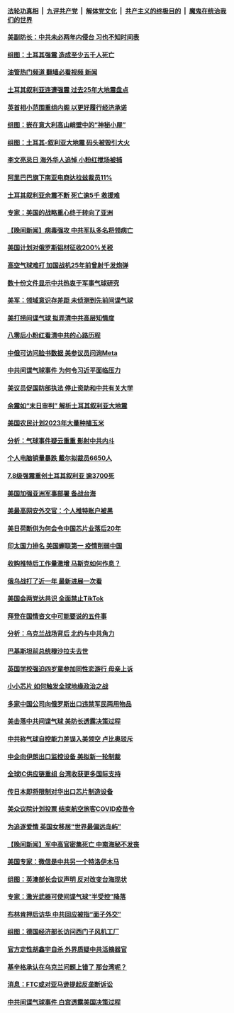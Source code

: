 ####  [法轮功真相](../../../../basic/blob/master/README.md?t=02080412) &nbsp;|&nbsp; [九评共产党](../../../../9ping.md/blob/master/README.md?t=02080412) &nbsp;|&nbsp; [解体党文化](../../../../jtdwh.md/blob/master/README.md?t=02080412)  &nbsp;|&nbsp; [共产主义的终极目的](../../../../gczydzjmd.md/blob/master/README.md?t=02080412) &nbsp;|&nbsp; [魔鬼在统治我们的世界](../../../../mgztzwmdsj.md/blob/master/README.md?t=02080412) 

#### [美副防长：中共未必两年内侵台 习也不知时间表](../pages/nsc418/n13924511.md?t=02080412) 

#### [组图：土耳其强震 造成至少五千人死亡](../pages/nsc418/n13924536.md?t=02080412) 

#### [油管热门频道 翻墙必看视频 新闻](http://129.146.143.75:81/youtube.html?02080412)

#### [土耳其叙利亚连遭强震 过去25年大地震盘点](../pages/nsc418/n13924756.md?t=02080412) 

#### [英首相小范围重组内阁 以更好履行经济承诺](../pages/nsc418/n13924615.md?t=02080412) 

#### [组图：嵌在意大利高山峭壁中的“神秘小屋”](../pages/nsc418/n13924676.md?t=02080412) 

#### [组图：土耳其-叙利亚大地震 码头被毁引大火](../pages/nsc418/n13924675.md?t=02080412) 

#### [李文亮忌日 海外华人追悼 小粉红搅场被捕](../pages/nsc418/n13924598.md?t=02080412) 

#### [阿里巴巴旗下南亚电商达拉兹裁员11%](../pages/nsc418/n13924564.md?t=02080412) 

#### [土耳其叙利亚余震不断 死亡逾5千 救援难](../pages/nsc418/n13924489.md?t=02080412) 

#### [专家：美国的战略重心终于转向了亚洲](../pages/nsc418/n13924497.md?t=02080412) 

#### [【晚间新闻】病毒强攻 中共军队多名将领病亡](../pages/nsc418/n13924509.md?t=02080412) 


#### [美国计划对俄罗斯铝材征收200%关税](../pages/nsc418/n13924407.md?t=02080412) 

#### [高空气球难打 加国战机25年前曾射千发炮弹](../pages/nsc418/n13924290.md?t=02080412) 

#### [数十份文件显示中共热衷于军事气球研究](../pages/nsc418/n13924151.md?t=02080412) 

#### [美军：领域意识存差距 未侦测到先前间谍气球](../pages/nsc418/n13924295.md?t=02080412) 

#### [美打捞间谍气球 拟弄清中共高层知情度](../pages/nsc418/n13924164.md?t=02080412) 

#### [八零后小粉红看清中共的心路历程](../pages/nsc418/n13921745.md?t=02080412) 

#### [中俄可访问脸书数据 美参议员问询Meta](../pages/nsc418/n13924185.md?t=02080412) 

#### [中共间谍气球事件 为何令习近平面临压力](../pages/nsc418/n13924131.md?t=02080412) 

#### [美议员促国防部执法 停止资助和中共有关大学](../pages/nsc418/n13924096.md?t=02080412) 

#### [余震如“末日审判” 解析土耳其叙利亚大地震](../pages/nsc418/n13923876.md?t=02080412) 

#### [美国农民计划2023年大量种植玉米](../pages/nsc418/n13924039.md?t=02080412) 

#### [分析：气球事件疑云重重 影射中共内斗](../pages/nsc418/n13924062.md?t=02080412) 

#### [个人电脑销量暴跌 戴尔拟裁员6650人](../pages/nsc418/n13923902.md?t=02080412) 

#### [7.8级强震重创土耳其叙利亚 逾3700死](../pages/nsc418/n13923526.md?t=02080412) 

#### [美国加强亚洲军事部署 备战台海](../pages/nsc418/n13923308.md?t=02080412) 




#### [美最高网安外交官：个人推特账户被黑](../pages/nsc418/n13923755.md?t=02080412) 

#### [美日荷断供为何会令中国芯片业落后20年](../pages/nsc418/n13923701.md?t=02080412) 

#### [印太国力排名 美国蝉联第一 疫情削弱中国](../pages/nsc418/n13923625.md?t=02080412) 

#### [收购推特后工作量激增 马斯克如何作息？](../pages/nsc418/n13923424.md?t=02080412) 

#### [俄乌战打了近一年 最新进展一次看](../pages/nsc418/n13923368.md?t=02080412) 

#### [美国会两党达共识 全面禁止TikTok](../pages/nsc418/n13923370.md?t=02080412) 

#### [拜登在国情咨文中可能要说的五件事](../pages/nsc418/n13923305.md?t=02080412) 

#### [分析：乌克兰战场背后 北约与中共角力](../pages/nsc418/n13923347.md?t=02080412) 

#### [巴基斯坦前总统穆沙拉夫去世](../pages/nsc418/n13923346.md?t=02080412) 

#### [英国学校强迫四岁童参加同性恋游行 母亲上诉](../pages/nsc418/n13923212.md?t=02080412) 

#### [小小芯片 如何触发全球地缘政治之战](../pages/nsc418/n13920548.md?t=02080412) 

#### [多家中国公司向俄罗斯出口违禁军民两用物品](../pages/nsc418/n13922713.md?t=02080412) 

#### [美击落中共间谍气球 美防长透露决策过程](../pages/nsc418/n13922701.md?t=02080412) 

#### [中共称气球自控能力差误入美领空 卢比奥驳斥](../pages/nsc418/n13922650.md?t=02080412) 

#### [中企向伊朗出口监控设备 美拟新一轮制裁](../pages/nsc418/n13922626.md?t=02080412) 

#### [全球IC供应链重组 台湾收获更多国际支持](../pages/nsc418/n13922625.md?t=02080412) 

#### [传日本即将限制对华出口芯片制造设备](../pages/nsc418/n13922492.md?t=02080412) 

#### [美众议院计划投票 结束航空旅客COVID疫苗令](../pages/nsc418/n13922486.md?t=02080412) 

#### [为追逐爱情 英国女移居“世界最偏远岛屿”](../pages/nsc418/n13922206.md?t=02080412) 

#### [【晚间新闻】军中高官密集死亡 中南海秘不发丧](../pages/nsc418/n13922488.md?t=02080412) 


#### [美国专家：微信是中共另一个特洛伊木马](../pages/nsc418/n13922219.md?t=02080412) 

#### [组图：英澳部长会议声明 反对改变台海现状](../pages/nsc418/n13922275.md?t=02080412) 

#### [专家：激光武器可使间谍气球“半受控”降落](../pages/nsc418/n13922332.md?t=02080412) 

#### [布林肯押后访华 中共回应被指“面子外交”](../pages/nsc418/n13922055.md?t=02080412) 

#### [组图：德国经济部长访问西门子风机工厂](../pages/nsc418/n13920778.md?t=02080412) 

#### [官方定性胡鑫宇自杀 外界质疑中共活摘器官](../pages/nsc418/n13921744.md?t=02080412) 

#### [基辛格承认在乌克兰问题上错了 那台湾呢？](../pages/nsc418/n13921748.md?t=02080412) 

#### [消息：FTC或对亚马逊提起反垄断诉讼](../pages/nsc418/n13921869.md?t=02080412) 

#### [中共间谍气球事件 白宫透露美国决策过程](../pages/nsc418/n13921938.md?t=02080412) 

<img src='http://gfw-breaker.win/goodnews/indexes/nsc418.md' width='0px' height='0px'/>
